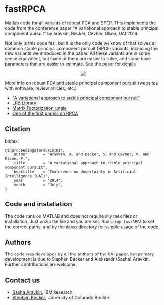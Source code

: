fastRPCA
========

Matlab code for all variants of robust PCA and SPCP. This implements the code from the conference paper "A variational approach to stable principal component pursuit" by Aravkin, Becker, Cevher, Olsen; UAI 2014.

Not only is this code fast, but it is the only code we know of that solves all common stable principal component pursuit (SPCP) variants, including the new variants we introduced in the paper. All these variants are in some sense equivalent, but some of them are easier to solve, and some have parameters that are easier to estimate.  See the [paper for details](http://arxiv.org/abs/1406.1089)


<p align="center"><img src="http://amath.colorado.edu/faculty/becker/escalatorImage.jpg" /></p>


More info on robust PCA and stable principal component pursuit
(websites with software, review articles, etc.)

* ["A variational approach to stable principal component pursuit"](http://arxiv.org/abs/1406.1089)
* [LRS Library](https://github.com/andrewssobral/lrslibrary)
* [Matrix Factorization jungle](https://sites.google.com/site/igorcarron2/matrixfactorizations)
* [One of the first papers on RPCA](http://arxiv.org/abs/0912.3599)


Citation
---------
bibtex:

```
@inproceedings{aravkin2014,
    author       = "Aravkin, A. and Becker, S. and Cevher, V. and Olsen, P.",
    title        = "A variational approach to stable principal component pursuit",
    booktitle    = "Conference on Uncertainty in Artificial Intelligence (UAI)",
    year         = "2014",
    month        = "July",
}
```

Code and installation
----

The code runs on MATLAB and does not require any mex files or installation. Just unzip the file and you are set. Run `setup_fastRPCA` to set the correct paths, and try the `demos` directory for sample usage of the code.

Authors
--------------
The code was developed by all the authors of the UAI paper, but primary development is due to Stephen Becker and Aleksandr (Sasha) Aravkin. Further contributions are welcome.

## Contact us
* [Sasha Aravkin](https://sites.google.com/site/saravkin), IBM Research
* [Stephen Becker](amath.colorado.edu/faculty/becker/), University of Colorado Boulder


